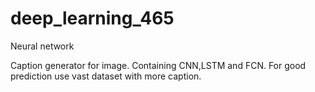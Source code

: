 # deep_learning_465
Neural network

Caption generator for image. Containing CNN,LSTM and FCN. For good prediction use vast dataset with more caption.
